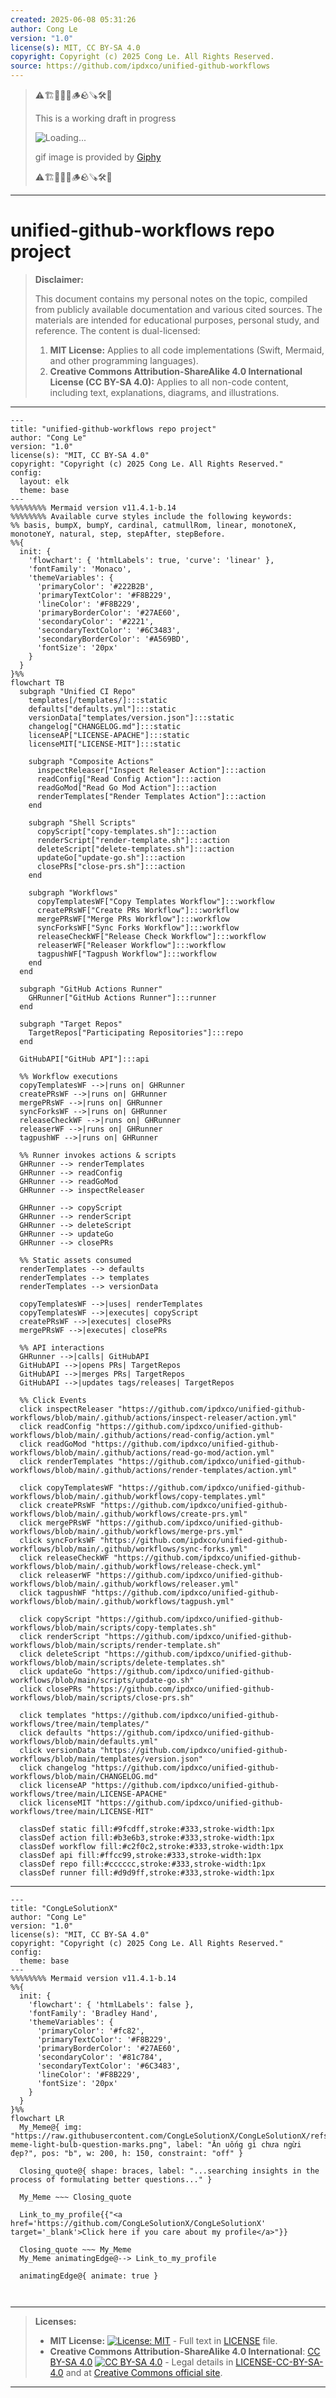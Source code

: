 ```yaml
---
created: 2025-06-08 05:31:26
author: Cong Le
version: "1.0"
license(s): MIT, CC BY-SA 4.0
copyright: Copyright (c) 2025 Cong Le. All Rights Reserved.
source: https://github.com/ipdxco/unified-github-workflows
---
```



> ⚠️🏗️🚧🦺🧱🪵🪨🪚🛠️👷
> 
> This is a working draft in progress
> 
> ![Loading...](https://media1.giphy.com/media/v1.Y2lkPTc5MGI3NjExM2VlNWRwbjN3OHBvazdxenh1aDhlY2IyMWVqeWhmbHNqOTllYWJwNyZlcD12MV9pbnRlcm5hbF9naWZfYnlfaWQmY3Q9Zw/zssaDhS7lyIF2/giphy.gif)
>
> gif image is provided by [Giphy](https://giphy.com)
> 
> ⚠️🏗️🚧🦺🧱🪵🪨🪚🛠️👷


----




# unified-github-workflows repo project
> **Disclaimer:**
>
> This document contains my personal notes on the topic,
> compiled from publicly available documentation and various cited sources.
> The materials are intended for educational purposes, personal study, and reference.
> The content is dual-licensed:
> 1. **MIT License:** Applies to all code implementations (Swift, Mermaid, and other programming languages).
> 2. **Creative Commons Attribution-ShareAlike 4.0 International License (CC BY-SA 4.0):** Applies to all non-code content, including text, explanations, diagrams, and illustrations.
---

```mermaid
---
title: "unified-github-workflows repo project"
author: "Cong Le"
version: "1.0"
license(s): "MIT, CC BY-SA 4.0"
copyright: "Copyright (c) 2025 Cong Le. All Rights Reserved."
config:
  layout: elk
  theme: base
---
%%%%%%%% Mermaid version v11.4.1-b.14
%%%%%%%% Available curve styles include the following keywords:
%% basis, bumpX, bumpY, cardinal, catmullRom, linear, monotoneX, monotoneY, natural, step, stepAfter, stepBefore.
%%{
  init: {
    'flowchart': { 'htmlLabels': true, 'curve': 'linear' },
    'fontFamily': 'Monaco',
    'themeVariables': {
      'primaryColor': '#222B2B',
      'primaryTextColor': '#F8B229',
      'lineColor': '#F8B229',
      'primaryBorderColor': '#27AE60',
      'secondaryColor': '#2221',
      'secondaryTextColor': '#6C3483',
      'secondaryBorderColor': '#A569BD',
      'fontSize': '20px'
    }
  }
}%%
flowchart TB
  subgraph "Unified CI Repo"
    templates[/templates/]:::static
    defaults["defaults.yml"]:::static
    versionData["templates/version.json"]:::static
    changelog["CHANGELOG.md"]:::static
    licenseAP["LICENSE-APACHE"]:::static
    licenseMIT["LICENSE-MIT"]:::static

    subgraph "Composite Actions"
      inspectReleaser["Inspect Releaser Action"]:::action
      readConfig["Read Config Action"]:::action
      readGoMod["Read Go Mod Action"]:::action
      renderTemplates["Render Templates Action"]:::action
    end

    subgraph "Shell Scripts"
      copyScript["copy-templates.sh"]:::action
      renderScript["render-template.sh"]:::action
      deleteScript["delete-templates.sh"]:::action
      updateGo["update-go.sh"]:::action
      closePRs["close-prs.sh"]:::action
    end

    subgraph "Workflows"
      copyTemplatesWF["Copy Templates Workflow"]:::workflow
      createPRsWF["Create PRs Workflow"]:::workflow
      mergePRsWF["Merge PRs Workflow"]:::workflow
      syncForksWF["Sync Forks Workflow"]:::workflow
      releaseCheckWF["Release Check Workflow"]:::workflow
      releaserWF["Releaser Workflow"]:::workflow
      tagpushWF["Tagpush Workflow"]:::workflow
    end
  end

  subgraph "GitHub Actions Runner"
    GHRunner["GitHub Actions Runner"]:::runner
  end

  subgraph "Target Repos"
    TargetRepos["Participating Repositories"]:::repo
  end

  GitHubAPI["GitHub API"]:::api

  %% Workflow executions
  copyTemplatesWF -->|runs on| GHRunner
  createPRsWF -->|runs on| GHRunner
  mergePRsWF -->|runs on| GHRunner
  syncForksWF -->|runs on| GHRunner
  releaseCheckWF -->|runs on| GHRunner
  releaserWF -->|runs on| GHRunner
  tagpushWF -->|runs on| GHRunner

  %% Runner invokes actions & scripts
  GHRunner --> renderTemplates
  GHRunner --> readConfig
  GHRunner --> readGoMod
  GHRunner --> inspectReleaser

  GHRunner --> copyScript
  GHRunner --> renderScript
  GHRunner --> deleteScript
  GHRunner --> updateGo
  GHRunner --> closePRs

  %% Static assets consumed
  renderTemplates --> defaults
  renderTemplates --> templates
  renderTemplates --> versionData

  copyTemplatesWF -->|uses| renderTemplates
  copyTemplatesWF -->|executes| copyScript
  createPRsWF -->|executes| closePRs
  mergePRsWF -->|executes| closePRs

  %% API interactions
  GHRunner -->|calls| GitHubAPI
  GitHubAPI -->|opens PRs| TargetRepos
  GitHubAPI -->|merges PRs| TargetRepos
  GitHubAPI -->|updates tags/releases| TargetRepos

  %% Click Events
  click inspectReleaser "https://github.com/ipdxco/unified-github-workflows/blob/main/.github/actions/inspect-releaser/action.yml"
  click readConfig "https://github.com/ipdxco/unified-github-workflows/blob/main/.github/actions/read-config/action.yml"
  click readGoMod "https://github.com/ipdxco/unified-github-workflows/blob/main/.github/actions/read-go-mod/action.yml"
  click renderTemplates "https://github.com/ipdxco/unified-github-workflows/blob/main/.github/actions/render-templates/action.yml"

  click copyTemplatesWF "https://github.com/ipdxco/unified-github-workflows/blob/main/.github/workflows/copy-templates.yml"
  click createPRsWF "https://github.com/ipdxco/unified-github-workflows/blob/main/.github/workflows/create-prs.yml"
  click mergePRsWF "https://github.com/ipdxco/unified-github-workflows/blob/main/.github/workflows/merge-prs.yml"
  click syncForksWF "https://github.com/ipdxco/unified-github-workflows/blob/main/.github/workflows/sync-forks.yml"
  click releaseCheckWF "https://github.com/ipdxco/unified-github-workflows/blob/main/.github/workflows/release-check.yml"
  click releaserWF "https://github.com/ipdxco/unified-github-workflows/blob/main/.github/workflows/releaser.yml"
  click tagpushWF "https://github.com/ipdxco/unified-github-workflows/blob/main/.github/workflows/tagpush.yml"

  click copyScript "https://github.com/ipdxco/unified-github-workflows/blob/main/scripts/copy-templates.sh"
  click renderScript "https://github.com/ipdxco/unified-github-workflows/blob/main/scripts/render-template.sh"
  click deleteScript "https://github.com/ipdxco/unified-github-workflows/blob/main/scripts/delete-templates.sh"
  click updateGo "https://github.com/ipdxco/unified-github-workflows/blob/main/scripts/update-go.sh"
  click closePRs "https://github.com/ipdxco/unified-github-workflows/blob/main/scripts/close-prs.sh"

  click templates "https://github.com/ipdxco/unified-github-workflows/tree/main/templates/"
  click defaults "https://github.com/ipdxco/unified-github-workflows/blob/main/defaults.yml"
  click versionData "https://github.com/ipdxco/unified-github-workflows/blob/main/templates/version.json"
  click changelog "https://github.com/ipdxco/unified-github-workflows/blob/main/CHANGELOG.md"
  click licenseAP "https://github.com/ipdxco/unified-github-workflows/tree/main/LICENSE-APACHE"
  click licenseMIT "https://github.com/ipdxco/unified-github-workflows/tree/main/LICENSE-MIT"

  classDef static fill:#9fcdff,stroke:#333,stroke-width:1px
  classDef action fill:#b3e6b3,stroke:#333,stroke-width:1px
  classDef workflow fill:#c2f0c2,stroke:#333,stroke-width:1px
  classDef api fill:#ffcc99,stroke:#333,stroke-width:1px
  classDef repo fill:#cccccc,stroke:#333,stroke-width:1px
  classDef runner fill:#d9d9ff,stroke:#333,stroke-width:1px
```


---

<!-- 
```mermaid
%% Current Mermaid version
info
```  -->


```mermaid
---
title: "CongLeSolutionX"
author: "Cong Le"
version: "1.0"
license(s): "MIT, CC BY-SA 4.0"
copyright: "Copyright (c) 2025 Cong Le. All Rights Reserved."
config:
  theme: base
---
%%%%%%%% Mermaid version v11.4.1-b.14
%%{
  init: {
    'flowchart': { 'htmlLabels': false },
    'fontFamily': 'Bradley Hand',
    'themeVariables': {
      'primaryColor': '#fc82',
      'primaryTextColor': '#F8B229',
      'primaryBorderColor': '#27AE60',
      'secondaryColor': '#81c784',
      'secondaryTextColor': '#6C3483',
      'lineColor': '#F8B229',
      'fontSize': '20px'
    }
  }
}%%
flowchart LR
  My_Meme@{ img: "https://raw.githubusercontent.com/CongLeSolutionX/CongLeSolutionX/refs/heads/main/assets/images/My-meme-light-bulb-question-marks.png", label: "Ăn uống gì chưa ngừi đẹp?", pos: "b", w: 200, h: 150, constraint: "off" }

  Closing_quote@{ shape: braces, label: "...searching insights in the process of formulating better questions..." }
    
  My_Meme ~~~ Closing_quote
    
  Link_to_my_profile{{"<a href='https://github.com/CongLeSolutionX/CongLeSolutionX' target='_blank'>Click here if you care about my profile</a>"}}

  Closing_quote ~~~ My_Meme
  My_Meme animatingEdge@--> Link_to_my_profile
  
  animatingEdge@{ animate: true }



```

---
>**Licenses:**
>
>- **MIT License:**  [![License: MIT](https://img.shields.io/badge/License-MIT-yellow.svg)](LICENSE) - Full text in [LICENSE](LICENSE) file.
>- **Creative Commons Attribution-ShareAlike 4.0 International**: [CC BY-SA 4.0](https://creativecommons.org/licenses/by-sa/4.0/) [![CC BY-SA 4.0](https://licensebuttons.net/l/by-sa/4.0/88x31.png)](https://creativecommons.org/licenses/by-sa/4.0/) - Legal details in [LICENSE-CC-BY-SA-4.0](THE_PAST/LICENSE-CC-BY-SA-4.0) and at [Creative Commons official site](https://creativecommons.org/licenses/by-sa/4.0/).
>
---